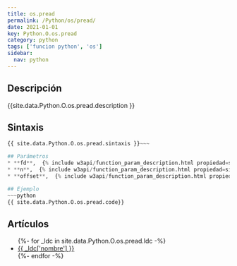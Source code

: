 ```yaml
---
title: os.pread
permalink: /Python/os/pread/
date: 2021-01-01
key: Python.O.os.pread
category: python
tags: ['funcion python', 'os']
sidebar: 
  nav: python
---
```


## Descripción
{{site.data.Python.O.os.pread.description }}

## Sintaxis
~~~python
{{ site.data.Python.O.os.pread.sintaxis }}~~~

## Parámetros
* **fd**,  {% include w3api/function_param_description.html propiedad=site.data.Python.O.os.pread valor="fd" %}
* **n**,  {% include w3api/function_param_description.html propiedad=site.data.Python.O.os.pread valor="n" %}
* **offset**,  {% include w3api/function_param_description.html propiedad=site.data.Python.O.os.pread valor="offset" %}

## Ejemplo
~~~python
{{ site.data.Python.O.os.pread.code}}
~~~

## Artículos
<ul>
{%- for _ldc in site.data.Python.O.os.pread.ldc -%}
   <li>
       <a href="{{_ldc['url'] }}">{{ _ldc['nombre'] }}</a>
   </li>
{%- endfor -%}
</ul>
